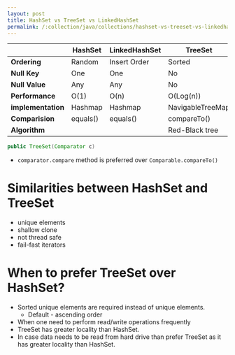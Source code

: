 ```yaml
---
layout: post
title: HashSet vs TreeSet vs LinkedHashSet
permalink: /:collection/java/collections/hashset-vs-treeset-vs-linkedhashset
---
```



|					          |HashSet	|LinkedHashSet|TreeSet          |
|---				        |---		  |---			    |---				      |
|**Ordering**		    |Random		|Insert Order	|Sorted			      |
|**Null Key**		    |One		  |One			    |No					      |
|**Null Value**		  |Any		  |Any			    |No					      |
|**Performance**	  |O(1)		  |O(n)			    |O(Log(n))			  |
|**implementation**	|Hashmap	|Hashmap		  |NavigableTreeMap	|
|**Comparision**	  |equals()	|equals()		  |compareTo()		  |
|**Algorithm**	 	  |			    |				      |Red-Black tree		|

```java
public TreeSet(Comparator c)
```

- `comparator.compare` method is preferred over `Comparable.compareTo()`

# Similarities between HashSet and TreeSet
* unique elements
* shallow clone
* not thread safe
* fail-fast iterators

# When to prefer TreeSet over HashSet?
* Sorted unique elements are required instead of unique elements.
  * Default - ascending order
* When one need to perform read/write operations frequently
* TreeSet has greater locality than HashSet.
* In case data needs to be read from hard drive than prefer TreeSet as it has greater locality than HashSet.
